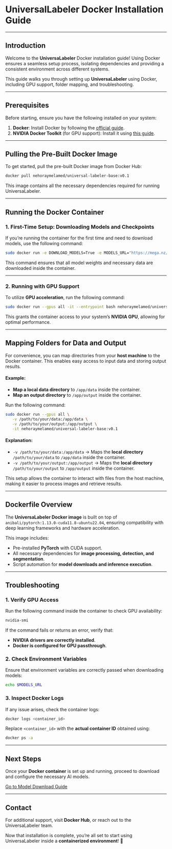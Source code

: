 # UniversalLabeler Docker Installation Guide

---

## Introduction

Welcome to the **UniversaLabeler** Docker installation guide! Using Docker ensures a seamless setup process, isolating dependencies and providing a consistent environment across different systems.

This guide walks you through setting up **UniversaLabeler** using Docker, including GPU support, folder mapping, and troubleshooting.

---

## Prerequisites

Before starting, ensure you have the following installed on your system:

1. **Docker**: Install Docker by following the [official guide](https://docs.docker.com/get-docker/).
2. **NVIDIA Docker Toolkit** (for GPU support): Install it using [this guide](https://stackoverflow.com/questions/75118992/docker-error-response-from-daemon-could-not-select-device-driver-with-capab).

---

## Pulling the Pre-Built Docker Image

To get started, pull the pre-built Docker image from Docker Hub:

```bash
docker pull nehoraymelamed/universal-labeler-base:v0.1
```

This image contains all the necessary dependencies required for running UniversaLabeler.

---

## Running the Docker Container

### 1. First-Time Setup: Downloading Models and Checkpoints

If you’re running the container for the first time and need to download models, use the following command:

```bash
sudo docker run -e DOWNLOAD_MODELS=True -e MODELS_URL="https://mega.nz/file/AiFzBSDS#BqcKazpnYaS0GR4i2HqHCsenbowzr9KjeQQ9X2VPFHY" -it nehoraymelamed/universal-labeler-base:v0.1
```

This command ensures that all model weights and necessary data are downloaded inside the container.

---

### 2. Running with GPU Support

To utilize **GPU acceleration**, run the following command:

```bash
sudo docker run --gpus all -it --entrypoint bash nehoraymelamed/universal-labeler-base:v0.1
```

This grants the container access to your system’s **NVIDIA GPU**, allowing for optimal performance.

---

## Mapping Folders for Data and Output

For convenience, you can map directories from your **host machine** to the Docker container. This enables easy access to input data and storing output results.

#### Example:
- **Map a local data directory** to `/app/data` inside the container.
- **Map an output directory** to `/app/output` inside the container.

Run the following command:

```bash
sudo docker run --gpus all \
   -v /path/to/your/data:/app/data \
   -v /path/to/your/output:/app/output \
   -it nehoraymelamed/universal-labeler-base:v0.1
```

#### Explanation:
- `-v /path/to/your/data:/app/data` → Maps the **local directory** `/path/to/your/data` to `/app/data` inside the container.
- `-v /path/to/your/output:/app/output` → Maps the **local directory** `/path/to/your/output` to `/app/output` inside the container.

This setup allows the container to interact with files from the host machine, making it easier to process images and retrieve results.

---

## Dockerfile Overview

The **UniversaLabeler Docker image** is built on top of `anibali/pytorch:1.13.0-cuda11.8-ubuntu22.04`, ensuring compatibility with deep learning frameworks and hardware acceleration.

This image includes:
- Pre-installed **PyTorch** with CUDA support.
- All necessary dependencies for **image processing, detection, and segmentation**.
- Script automation for **model downloads and inference execution**.

---

## Troubleshooting

### 1. Verify GPU Access
Run the following command inside the container to check GPU availability:

```bash
nvidia-smi
```

If the command fails or returns an error, verify that:
- **NVIDIA drivers are correctly installed**.
- **Docker is configured for GPU passthrough**.

### 2. Check Environment Variables
Ensure that environment variables are correctly passed when downloading models:

```bash
echo $MODELS_URL
```

### 3. Inspect Docker Logs
If any issue arises, check the container logs:

```bash
docker logs <container_id>
```

Replace `<container_id>` with the **actual container ID** obtained using:

```bash
docker ps -a
```

---

## Next Steps

Once your **Docker container** is set up and running, proceed to download and configure the necessary AI models.

[Go to Model Download Guide](models-download.md)

---

## Contact
For additional support, visit **Docker Hub**, or reach out to the UniversaLabeler team.

Now that installation is complete, you’re all set to start using UniversaLabeler inside a **containerized environment**! 🚀

